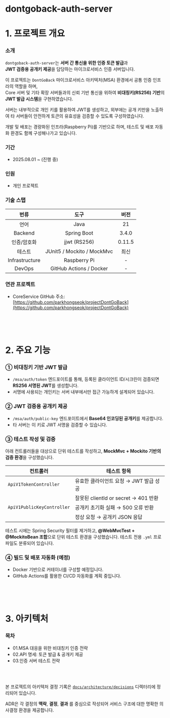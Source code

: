 # dontgoback-auth-server

# 1. 프로젝트 개요

### 소개

`dontgoback-auth-server`는 **서버 간 통신을 위한 인증 토큰 발급**과   
**JWT 검증용 공개키 제공**을 담당하는 마이크로서비스 인증 서버입니다.

이 프로젝트는 `DontGoBack` 마이크로서비스 아키텍처(MSA) 환경에서 공통 인증 인프라의 역할을 하며,   
Core 서버 및 기타 확장 서버들과의 신뢰 기반 통신을 위하여 **비대칭키(RS256) 기반**의 **JWT 발급 시스템**을 구현하였습니다.   

서버는 내부적으로 개인 키를 활용하여 JWT를 생성하고, 외부에는 공개 키만을 노출하여 타 서버들이 안전하게 토큰의 유효성을 검증할 수 있도록 구성하였습니다.

개발 및 배포는 경량화된 인프라(Raspberry Pi)를 기반으로 하며, 테스트 및 배포 자동화 환경도 함께 구성해나가고 있습니다.

### 기간

- 2025.08.01 \~ (진행 중)

### 인원

- 개인 프로젝트

### 기술 스탭

|      번류      |            도구            |  버전  |
| :------------: | :------------------------: | :----: |
|      언어      |            Java            |   21   |
|    Backend     |        Spring Boot         | 3.4.0  |
|  인증/암호화   |        jjwt (RS256)        | 0.11.5 |
|     테스트     | JUnit5 / Mockito / MockMvc |  최신  |
| Infrastructure |        Raspberry Pi        |   -    |
|     DevOps     |  GitHub Actions / Docker   |   -    |

### 연관 프로젝트

- CoreService GitHub 주소:
  [https://github.com/parkhongseok/projectDontGoBack](https://github.com/parkhongseok/projectDontGoBack)

<br/><br/><br/>

# 2. 주요 기능

### ① 비대칭키 기반 JWT 발급

- `/msa/auth/token` 엔드포이트를 통해,
  등록된 클라이언트 ID/시크린이 검증되면 **RS256 서명된 JWT**를 생성합니다.
- 서명에 사용되는 개인키는 서버 내부에서만 접근 가능하게 설계되어 있습니다.

### ② JWT 검증용 공개키 제공

- `/msa/auth/public-key` 엔드포이트에서 **Base64 인코딩된 공개키**를 제공합니다.
- 타 서버는 이 키로 JWT 서명을 검증할 수 있습니다.

### ③ 테스트 작성 및 검증

아래 컨트롤러들을 대상으로 단위 테스트를 작성하고,
**MockMvc + Mockito 기반의 검증 환경**을 구성했습니다.

| 컨트롤러                   | 테스트 항목                            |
| -------------------------- | -------------------------------------- |
| `ApiV1TokenController`     | 유효한 클라이언트 요청 → JWT 발급 성공 |
|                            | 잘못된 clientId or secret → 401 반환   |
| `ApiV1PublicKeyController` | 공개키 초기화 실패 → 500 오류 반환     |
|                            | 정상 요청 → 공개키 JSON 응답           |

테스트 시에는 Spring Security 필터를 제거하고,
**@WebMvcTest + @MockitoBean 조합**으로 단위 테스트 환경을 구성했습니다.
테스트 전용 `.yml` 프로파일도 분류되어 있습니다.

### ④ 빌드 및 배포 자동화 (예정)

- Docker 기반으로 커테이너를 구성할 예정입니다.
- GitHub Actions를 활용한 CI/CD 자동화를 계획 중입니다.

<br/><br/><br/>

# 3. 아키텍처

### 목차   
  - 01.MSA 대응을 위한 비대칭키 인증 전략
  - 02.API 명세: 토큰 발급 & 공개키 제공
  - 03.인증 서버 테스트 전략

<br/>
<br/>

본 프로젝트의 아키텍처 결정 기록은 [`docs/architecture/decisions`](./docs/architecture/decisions) 디렉터리에 정리되어 있습니다.

ADR은 각 결정의 **맥락**, **결정**, **결과** 를 중심으로 작성되어 서비스 구조에 대한 명확한 의사결정 환경을 제공합니다.


<br/>
<br/>


